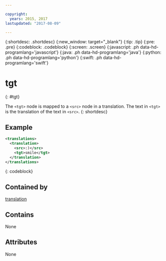 ```yaml
---

copyright:
  years: 2015, 2017
lastupdated: "2017-08-09"

---
```


{:shortdesc: .shortdesc}
{:new_window: target="_blank"}
{:tip: .tip}
{:pre: .pre}
{:codeblock: .codeblock}
{:screen: .screen}
{:javascript: .ph data-hd-programlang='javascript'}
{:java: .ph data-hd-programlang='java'}
{:python: .ph data-hd-programlang='python'}
{:swift: .ph data-hd-programlang='swift'}

# tgt
{: #tgt}

The `<tgt>` node is mapped to a `<src>` node in a translation. The text in `<tgt>` is the translation of the text in `<src>`.
{: shortdesc}

## Example

```xml
<translations>
  <translation>
    <src>:)</src>
    <tgt>smile</tgt>
  </translation>
</translations>
```
{: codeblock}

## Contained by

[translation](/docs/services/dialog/translation.html)

## Contains

None

## Attributes

None
